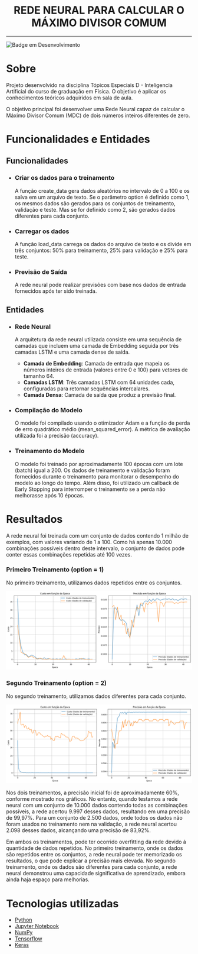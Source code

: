 <h1 align="center">
  REDE NEURAL PARA CALCULAR O MÁXIMO DIVISOR COMUM
</h1>

<hr>

![Badge em Desenvolvimento](http://img.shields.io/static/v1?label=STATUS&message=Completo&color=GREEN&style=for-the-badge)

# Sobre

 Projeto desenvolvido na disciplina Tópicos Especiais D - Inteligencia Artificial do curso de graduação em Física. O objetivo é aplicar os conhecimentos teóricos adquiridos em sala de aula.

 O objetivo principal foi desenvolver uma Rede Neural capaz de calcular o Máximo Divisor Comum (MDC) de dois números inteiros diferentes de zero.

# Funcionalidades e Entidades

## Funcionalidades
- ### Criar os dados para o treinamento
  A função create_data gera dados aleatórios no intervalo de 0 a 100 e os salva em um arquivo de texto. Se o parâmetro option é definido como 1, os mesmos dados são gerados para os conjuntos de treinamento, validação e teste. Mas se for definido como 2, são gerados dados diferentes para cada conjunto.

- ### Carregar os dados
  A função load_data carrega os dados do arquivo de texto e os divide em três conjuntos: 50% para treinamento, 25% para validação e 25% para teste.

- ### Previsão de Saída 
  A rede neural pode realizar previsões com base nos dados de entrada fornecidos após ter sido treinada.

## Entidades
- ### Rede Neural
  A arquitetura da rede neural utilizada consiste em uma sequência de camadas que incluem uma camada de Embedding seguida por três camadas LSTM e uma camada dense de saída.

  - **Camada de Embedding**: Camada de entrada que mapeia os números inteiros de entrada (valores entre 0 e 100) para vetores de tamanho 64.
  - **Camadas LSTM**: Três camadas LSTM com 64 unidades cada, configuradas para retornar sequências intercalares.
  - **Camada Densa**: Camada de saída que produz a previsão final.

- ### Compilação do Modelo
  O modelo foi compilado usando o otimizador Adam e a função de perda de erro quadrático médio (mean_squared_error). A métrica de avaliação utilizada foi a precisão (accuracy).

- ### Treinamento do Modelo
  O modelo foi treinado por aproximadamente 100 épocas com um lote (batch) igual a 200. Os dados de treinamento e validação foram fornecidos durante o treinamento para monitorar o desempenho do modelo ao longo do tempo. Além disso, foi utilizado um callback de Early Stopping para interromper o treinamento se a perda não melhorasse após 10 épocas.

# Resultados

A rede neural foi treinada com um conjunto de dados contendo 1 milhão de exemplos, com valores variando de 1 a 100. Como há apenas 10.000 combinações possíveis dentro deste intervalo, o conjunto de dados pode conter essas combinações repetidas até 100 vezes.

### Primeiro Treinamento (option = 1)
No primeiro treinamento, utilizamos dados repetidos entre os conjuntos. 

![Imagem](img/graph%20dados%20iguais.png)

### Segundo Treinamento (option = 2)
No segundo treinamento, utilizamos dados diferentes para cada conjunto.

![Imagem2](img/graph%20dados%20diferentes.png)

Nos dois treinamentos, a precisão inicial foi de aproximadamente 60%, conforme mostrado nos gráficos. No entanto, quando testamos a rede neural com um conjunto de 10.000 dados contendo todas as combinações possíveis, a rede acertou 9.997 desses dados, resultando em uma precisão de 99,97%. Para um conjunto de 2.500 dados, onde todos os dados não foram usados no treinamento nem na validação, a rede neural acertou 2.098 desses dados, alcançando uma precisão de 83,92%.

Em ambos os treinamentos, pode ter ocorrido overfitting da rede devido à quantidade de dados repetidos. No primeiro treinamento, onde os dados são repetidos entre os conjuntos, a rede neural pode ter memorizado os resultados, o que pode explicar a precisão mais elevada. No segundo treinamento, onde os dados são diferentes para cada conjunto, a rede neural demonstrou uma capacidade significativa de aprendizado, embora ainda haja espaço para melhorias.

# Tecnologias utilizadas

- [Python](https://www.python.org)
- [Jupyter Notebook](https://jupyter.org)
- [NumPy](https://numpy.org)
- [Tensorflow](https://www.tensorflow.org)
- [Keras](https://keras.io)
